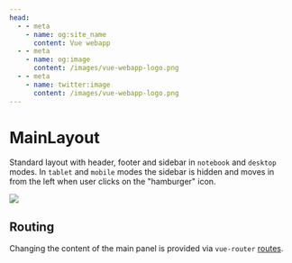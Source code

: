 ```yaml
---
head:
  - - meta
    - name: og:site_name
      content: Vue webapp
  - - meta
    - name: og:image
      content: /images/vue-webapp-logo.png
  - - meta
    - name: twitter:image
      content: /images/vue-webapp-logo.png
---
```


# MainLayout

Standard layout with header, footer and sidebar in `notebook` and `desktop` modes. In `tablet` and `mobile` modes the sidebar is hidden and moves in from the left when user clicks on the "hamburger" icon.

![](/images/vue-webapp/layout-main.png)


## Routing

Changing the content of the main panel is provided via `vue-router` [routes](https://github.com/vuesence/vue-webapp/blob/main/src/router/routes.ts).
